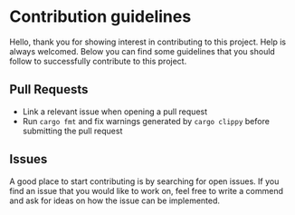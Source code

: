 # Contribution guidelines

Hello, thank you for showing interest in contributing to this project. Help is always welcomed. Below you can find some guidelines that you should follow to successfully contribute to this project.

## Pull Requests

- Link a relevant issue when opening a pull request
- Run `cargo fmt` and fix warnings generated by `cargo clippy` before submitting the pull request

## Issues

A good place to start contributing is by searching for open issues. If you find an issue that you would like to work on, feel free to write a commend and ask for ideas on how the issue can be implemented.